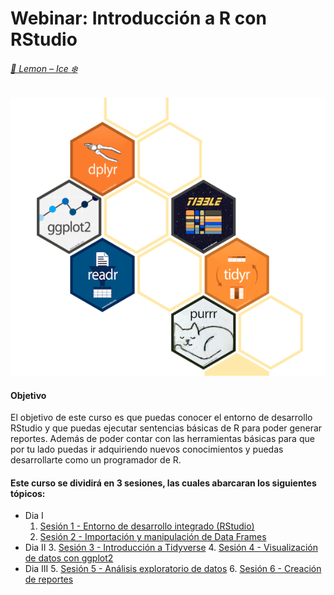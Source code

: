 # Webinar: Introducción a R con RStudio  
###### [:lemon: Lemon – Ice :snowflake:](https://www.delarivagroup.com/estudios-de-mercado/investigacion-cuantitativa/)

![RLibraries](./assets/RLibraries4.png)

#### Objetivo 

El objetivo de este curso es que puedas conocer el entorno de desarrollo RStudio y que puedas ejecutar sentencias básicas de R para poder generar reportes. Además de poder contar con las herramientas básicas para que por tu lado puedas ir adquiriendo nuevos conocimientos y puedas desarrollarte como un programador de R.

#### Este curso se dividirá en 3 sesiones, las cuales abarcaran los siguientes tópicos:

* Dia I
	1. [Sesión 1 - Entorno de desarrollo integrado (RStudio)]()
	2. [Sesión 2 - Importación y manipulación de Data Frames]()
* Dia II
	3. [Sesión 3 - Introducción a Tidyverse]()
	4. [Sesión 4 - Visualización de datos con ggplot2]()
* Dia III
	5. [Sesión 5 - Análisis exploratorio de datos]()
	6. [Sesión 6 - Creación de reportes]()

